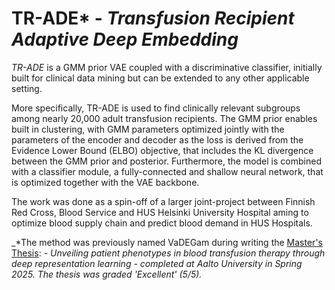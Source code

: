 # TR-ADE* - _Transfusion Recipient Adaptive Deep Embedding_

_TR-ADE_ is a GMM prior VAE coupled with a discriminative classifier, initially built for clinical data mining but can be extended to any other applicable setting. 

More specifically, TR-ADE is used to find clinically relevant subgroups among nearly 20,000 adult transfusion recipients. The GMM prior enables built in clustering, with GMM parameters optimized jointly with the parameters of the encoder and decoder as the loss is derived from the Evidence Lower Bound (ELBO) objective, that includes the KL divergence between the GMM prior and posterior. 
Furthermore, the model is combined with a classifier module, a fully-connected and shallow neural network, that is optimized together with the VAE backbone.

The work was done as a spin-off of a larger joint-project between Finnish Red Cross, Blood Service and HUS Helsinki University Hospital aming to optimize blood supply chain and predict blood demand in HUS Hospitals.







_*The method was previously named VaDEGam during writing the [Master's Thesis](https://urn.fi/URN:NBN:fi:aalto-202505193784):
_- Unveiling patient phenotypes in blood transfusion therapy through deep representation learning -_
_completed at Aalto University in Spring 2025. The thesis was graded 'Excellent' (5/5)._
